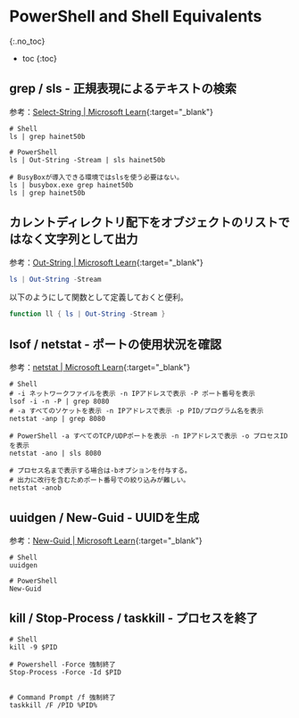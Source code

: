 # PowerShell and Shell Equivalents
{:.no_toc}

* toc
{:toc}

## grep / sls - 正規表現によるテキストの検索

参考：[Select-String \| Microsoft Learn](https://learn.microsoft.com/ja-jp/powershell/module/microsoft.powershell.utility/select-string){:target="_blank"}  

```
# Shell
ls | grep hainet50b

# PowerShell
ls | Out-String -Stream | sls hainet50b

# BusyBoxが導入できる環境ではslsを使う必要はない。
ls | busybox.exe grep hainet50b
ls | grep hainet50b
```

## カレントディレクトリ配下をオブジェクトのリストではなく文字列として出力

参考：[Out-String \| Microsoft Learn](https://learn.microsoft.com/ja-jp/powershell/module/microsoft.powershell.utility/out-string){:target="_blank"}

```powershell
ls | Out-String -Stream
```

以下のようにして関数として定義しておくと便利。

```powershell
function ll { ls | Out-String -Stream }
```

## lsof / netstat - ポートの使用状況を確認

参考：[netstat \| Microsoft Learn](https://learn.microsoft.com/ja-jp/windows-server/administration/windows-commands/netstat){:target="_blank"}

```
# Shell
# -i ネットワークファイルを表示 -n IPアドレスで表示 -P ポート番号を表示
lsof -i -n -P | grep 8080
# -a すべてのソケットを表示 -n IPアドレスで表示 -p PID/プログラム名を表示
netstat -anp | grep 8080

# PowerShell -a すべてのTCP/UDPポートを表示 -n IPアドレスで表示 -o プロセスIDを表示
netstat -ano | sls 8080

# プロセス名まで表示する場合は-bオプションを付与する。
# 出力に改行を含むためポート番号での絞り込みが難しい。
netstat -anob
```

## uuidgen / New-Guid - UUIDを生成

参考：[New-Guid \| Microsoft Learn](https://learn.microsoft.com/ja-jp/powershell/module/microsoft.powershell.utility/new-guid?view=powershell-7.3){:target="_blank"}

```
# Shell
uuidgen

# PowerShell
New-Guid
```

## kill / Stop-Process / taskkill - プロセスを終了

```
# Shell
kill -9 $PID

# Powershell -Force 強制終了
Stop-Process -Force -Id $PID


# Command Prompt /f 強制終了
taskkill /F /PID %PID%
```
